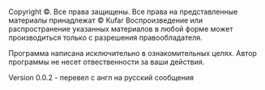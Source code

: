 Copyright ©. Все права защищены.
Все права на представленные материалы принадлежат © Kufar 
Воспроизведение или распространение указанных материалов в любой форме может
производиться только с разрешения правообладателя.

Программа написана исключительно в ознакомительных целях. Автор программы не несет отвественности за ваши действия.

Version 0.0.2
    - перевел с англ на русский сообщения